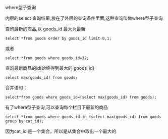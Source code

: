 where型子查询

内层的select 查询结果,放在了外层的查询条件里面;这种查询叫做where型子查询

查询最新的商品,以 goods_id 最大为最新

    select *from goods order by goods_id limit 0,1;

或者

    select *from goods where goods_id=32;

查询最新商品的id(始终得到最大的 goods_id)

    select max(goods_id) from goods;
    

合并语句：

    select*from goods where goods_id=(select max(goods_id) from goods);

有了where型子查询,可以查询每个栏目下最新的商品

    select *from goods where goods_id in (select max(goods_id) from goods group by cat_id);

因为cat_id 是一个集合，所以是从集合中取出一个最大的


